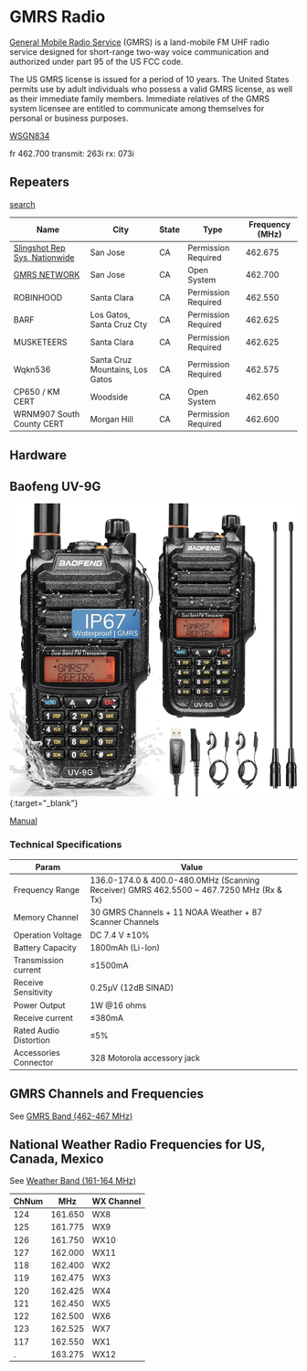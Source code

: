 # GMRS Radio

[General Mobile Radio Service](https://en.wikipedia.org/wiki/General_Mobile_Radio_Service) (GMRS) is a land-mobile FM UHF radio service designed for short-range two-way voice communication and authorized under part 95 of the US FCC code.

The US GMRS license is issued for a period of 10 years. The United States permits use by adult individuals who possess a valid GMRS license, as well as their immediate family members. Immediate relatives of the GMRS system licensee are entitled to communicate among themselves for personal or business purposes.

[WSGN834](https://wireless2.fcc.gov/UlsApp/UlsSearch/license.jsp?licKey=5072537)

fr 462.700
transmit: 263i
rx: 073i


## Repeaters

[search](https://mygmrs.com/repeaters?name=&location=&state=CA&frequency=&output_tone=&input_tone=&type=&ori=&travel=&sort=Location&start=150&step=50)

Name|City|State|Type|Frequency (MHz)
----|----|-----|----|---------
[Slingshot Rep Sys, Nationwide](https://mygmrs.com/repeater/6660)|San Jose|CA|Permission Required|462.675
[GMRS NETWORK](https://mygmrs.com/repeater/8982)|San Jose|CA|Open System|462.700
ROBINHOOD|Santa Clara|CA|Permission Required|462.550
BARF|Los Gatos, Santa Cruz Cty|CA|Permission Required|462.625
MUSKETEERS|Santa Clara|CA|Permission Required|462.625
Wqkn536|Santa Cruz Mountains, Los Gatos|CA|Permission Required|462.575
CP650 / KM CERT|Woodside|CA|Open System|462.650
WRNM907 South County CERT|Morgan Hill|CA|Permission Required|462.600

## Hardware

## Baofeng UV-9G

[![baofeng-uv-9g](baofeng-uv-9g.jpg "baofeng-uv-9g")](https://www.amazon.com/gp/product/B0B6NQYBKT/){:target="_blank"}

[Manual](https://baofeng.s3.amazonaws.com/BAOFENG_UV-9G_GMRS_User_Manual_20210806.pdf)

### Technical Specifications

Param|Value
-----|--
Frequency Range|136.0-174.0 & 400.0-480.0MHz (Scanning Receiver) GMRS 462.5500 ~ 467.7250 MHz (Rx & Tx)
Memory Channel|30 GMRS Channels + 11 NOAA Weather + 87 Scanner Channels
Operation Voltage|DC 7.4 V ±10%
Battery Capacity|1800mAh (Li-Ion)
Transmission current|≤1500mA
Receive Sensitivity|0.25μV (12dB SINAD)
Power Output|1W @16 ohms
Receive current|≤380mA
Rated Audio Distortion|≤5%
Accessories Connector|328 Motorola accessory jack

## GMRS Channels and Frequencies

See [GMRS Band (462-467 MHz)](bands.html)

## National Weather Radio Frequencies for US, Canada, Mexico

See [Weather Band (161-164 MHz)](bands.html)

ChNum|MHz|WX Channel
-----|---|----
124|161.650|WX8
125|161.775|WX9
126|161.750|WX10
127|162.000|WX11
118|162.400|WX2
119|162.475|WX3
120|162.425|WX4
121|162.450|WX5
122|162.500|WX6
123|162.525|WX7
117|162.550|WX1
.|163.275|WX12
